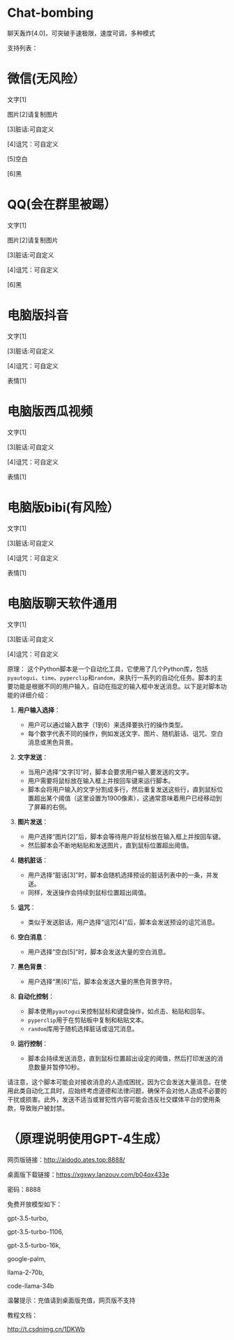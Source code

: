 # Chat-bombing
聊天轰炸[4.0]，可突破手速极限，速度可调，多种模式

支持列表：
# 微信(无风险）

文字[1]

图片[2]请复制图片

[3]脏话:可自定义

[4]诅咒：可自定义

[5]空白

[6]黑

# QQ(会在群里被踢）

文字[1]

图片[2]请复制图片

[3]脏话:可自定义

[4]诅咒：可自定义

[6]黑

# 电脑版抖音

文字[1]

[3]脏话:可自定义

[4]诅咒：可自定义

表情[1]

# 电脑版西瓜视频

文字[1]

[3]脏话:可自定义

[4]诅咒：可自定义

表情[1]

# 电脑版bibi(有风险）

文字[1]

[3]脏话:可自定义

[4]诅咒：可自定义

表情[1]

# 电脑版聊天软件通用

文字[1]

[3]脏话:可自定义

[4]诅咒：可自定义

原理：
 这个Python脚本是一个自动化工具，它使用了几个Python库，包括`pyautogui`、`time`、`pyperclip`和`random`，来执行一系列的自动化任务。脚本的主要功能是根据不同的用户输入，自动在指定的输入框中发送消息。以下是对脚本功能的详细介绍：

1. **用户输入选择**：
   - 用户可以通过输入数字（1到6）来选择要执行的操作类型。
   - 每个数字代表不同的操作，例如发送文字、图片、随机脏话、诅咒、空白消息或黑色背景。

2. **文字发送**：
   - 当用户选择“文字[1]”时，脚本会要求用户输入要发送的文字。
   - 用户需要将鼠标放在输入框上并按回车键来运行脚本。
   - 脚本会将用户输入的文字分割成多行，然后重复发送这些行，直到鼠标位置超出某个阈值（这里设置为1900像素），这通常意味着用户已经移动到了屏幕的右侧。

3. **图片发送**：
   - 用户选择“图片[2]”后，脚本会等待用户将鼠标放在输入框上并按回车键。
   - 然后脚本会不断地粘贴和发送图片，直到鼠标位置超出阈值。

4. **随机脏话**：
   - 用户选择“脏话[3]”时，脚本会随机选择预设的脏话列表中的一条，并发送。
   - 同样，发送操作会持续到鼠标位置超出阈值。

5. **诅咒**：
   - 类似于发送脏话，用户选择“诅咒[4]”后，脚本会发送预设的诅咒消息。

6. **空白消息**：
   - 用户选择“空白[5]”时，脚本会发送大量的空白消息。

7. **黑色背景**：
   - 用户选择“黑[6]”后，脚本会发送大量的黑色背景字符。

8. **自动化控制**：
   - 脚本使用`pyautogui`来控制鼠标和键盘操作，如点击、粘贴和回车。
   - `pyperclip`用于在剪贴板中复制和粘贴文本。
   - `random`库用于随机选择脏话或诅咒消息。

9. **运行控制**：
   - 脚本会持续发送消息，直到鼠标位置超出设定的阈值，然后打印发送的消息数量并暂停10秒。

请注意，这个脚本可能会对接收消息的人造成困扰，因为它会发送大量消息。在使用此类自动化工具时，应始终考虑道德和法律问题，确保不会对他人造成不必要的干扰或损害。此外，发送不适当或冒犯性内容可能会违反社交媒体平台的使用条款，导致账户被封禁。
# （原理说明使用GPT-4生成）

网页版链接：http://aidodo.ates.top:8888/

桌面版下载链接：https://xgxwy.lanzouv.com/b04qx433e

密码：8888

免费开放模型如下：

gpt-3.5-turbo,

gpt-3.5-turbo-1106,

gpt-3.5-turbo-16k,

google-palm,

llama-2-70b,

code-llama-34b

温馨提示：充值请到桌面版充值，网页版不支持

教程文档：

http://t.csdnimg.cn/1DKWb
